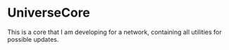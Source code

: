 # UniverseCore
This is a core that I am developing for a network, containing all utilities for possible updates.
